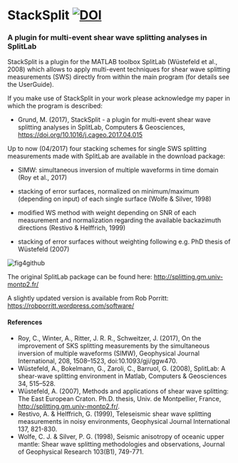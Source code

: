 
# StackSplit                            [![DOI](https://zenodo.org/badge/77286869.svg)](https://zenodo.org/badge/latestdoi/77286869)                          
### A plugin for multi-event shear wave splitting analyses in SplitLab                  



StackSplit is a plugin for the MATLAB toolbox SplitLab (Wüstefeld et al., 2008) which allows to apply multi-event techniques for shear wave splitting measurements (SWS) directly from within the main program (for details see the UserGuide). 

If you make use of StackSplit in your work please acknowledge my paper in which the program is described:

- Grund, M. (2017), StackSplit - a plugin for multi-event shear wave splitting analyses in SplitLab, Computers & Geosciences, https://doi.org/10.1016/j.cageo.2017.04.015


Up to now (04/2017) four stacking schemes for single SWS splitting measurements made with SplitLab are available in the download package:

- SIMW: simultaneous inversion of multiple waveforms in time domain (Roy et al., 2017)

- stacking of error surfaces, normalized on minimum/maximum (depending on input) of each single surface (Wolfe & Silver, 1998)

- modified WS method with weight depending on SNR of each measurement and normalization regarding the available backazimuth directions (Restivo & Helffrich, 1999)

- stacking of error surfaces without weighting following e.g. PhD thesis of Wüstefeld (2007)

![fig4github](https://user-images.githubusercontent.com/23025878/56716351-6d3d2a80-673a-11e9-8b34-2191c119d780.png)


The original SplitLab package can be found here: http://splitting.gm.univ-montp2.fr/

A slightly updated version is available from Rob Porritt: https://robporritt.wordpress.com/software/

#### References

- Roy, C., Winter, A., Ritter, J. R. R., Schweitzer, J. (2017), On the improvement of SKS splitting measurements by the simultaneous inversion of multiple waveforms (SIMW), Geophysical Journal International, 208, 1508–1523, doi:10.1093/gji/ggw470.
- Wüstefeld, A., Bokelmann, G., Zaroli, C., Barruol, G. (2008), SplitLab: A shear-wave splitting environment in Matlab, Computers & Geosciences 34, 515–528.
- Wüstefeld, A. (2007), Methods and applications of shear wave splitting: The East European Craton. Ph.D. thesis, Univ. de Montpellier, France, http://splitting.gm.univ-montp2.fr/.
- Restivo, A. & Helffrich, G. (1999), Teleseismic shear wave splitting measurements in noisy environments, Geophysical Journal International 137, 821-830.
- Wolfe, C. J. & Silver, P. G. (1998), Seismic anisotropy of oceanic upper mantle: Shear wave splitting methodologies and observations, Journal of Geophysical Research 103(B1), 749-771.











